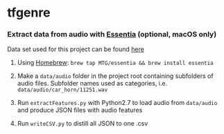 # tfgenre


### Extract data from audio with [Essentia](http://essentia.upf.edu/documentation/) (optional, macOS only)
Data set used for this project can be found [here](http://mtg.upf.edu/ismir2004/contest/tempoContest/node5.html)

1. Using [Homebrew](https://brew.sh/): `brew tap MTG/essentia && brew install essentia`
2. Make a `data/audio` folder in the project root containing subfolders of audio files.
Subfolder names used as categories, i.e. `data/audio/car_horn/11251.wav`

3. Run `extractFeatures.py` with Python2.7 to load audio from `data/audio` and produce JSON files with audio features
4. Run `writeCSV.py` to distill all JSON to one .csv
